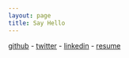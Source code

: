 ```yaml
---
layout: page
title: Say Hello
---
```


<a target="_blank" href="http://github.com/ajkamel">github</a>    -    <a target="_blank" href="http://twitter.com/ajkamel">twitter</a>    -    <a target="_blank" href="http://linkedin.com/in/ashkamel">linkedin</a>    -    <a target="_blank" href="https://www.dropbox.com/s/b7o08yasbg2zg78/ashk_resume.pdf">resume</a>
